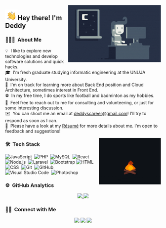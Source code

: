 <img alt="Night Coding" src="./assets/Night-Coding.gif" align="right"/>

<img alt="Night Coding" src="./assets/Hand Wave.gif" width='40' align="left"/><h2>Hey there! I'm Deddy</h2>

<!-- ## 👋 &nbsp;Hey there! I'm Deddy -->

### 👨🏻‍💻 &nbsp;About Me

💡 &nbsp;I like to explore new technologies and develop software solutions and quick hacks.\
🎓 &nbsp;I'm fresh graduate studying informatic engineering at the UNUJA University.\
🌱 &nbsp;I'm on track for learning more about Back End position and Cloud Architecture, sometimes interest in Front End.\
⚽ &nbsp;In my free time, I do sports like football and badminton as my hobbies.\
💬 &nbsp;Feel free to reach out to me for consulting and volunteering, or just for some interesting discussion.\
✉️ &nbsp;You can shoot me an email at deddyscareer@gmail.com! I'll try to respond as soon as I can.\
📄 &nbsp;Please have a look at my [Résumé](https://gunawan.netlify.app) for more details about me. I'm open to feedback and suggestions!

<img align='right' src="./assets/fire.gif" width="200">

### 🛠 &nbsp;Tech Stack

![JavaScript](https://img.shields.io/badge/-JavaScript-05122A?style=flat&logo=javascript)&nbsp;
![PHP](https://img.shields.io/badge/-PHP-05122A?style=flat&logo=php)&nbsp;
![MySQL](https://img.shields.io/badge/-MySQL-05122A?style=flat&logo=mysql)&nbsp;
![React](https://img.shields.io/badge/-React-05122A?style=flat&logo=react)&nbsp;
![Node.js](https://img.shields.io/badge/-Node.js-05122A?style=flat&logo=node.js)&nbsp;
![Laravel](https://img.shields.io/badge/-Laravel-05122A?style=flat&logo=laravel)&nbsp;
![Bootstrap](https://img.shields.io/badge/-Bootstrap-05122A?style=flat&logo=bootstrap&logoColor=563D7C)
![HTML](https://img.shields.io/badge/-HTML-05122A?style=flat&logo=HTML5)&nbsp;
![CSS](https://img.shields.io/badge/-CSS-05122A?style=flat&logo=CSS3&logoColor=1572B6)&nbsp;
![Git](https://img.shields.io/badge/-Git-05122A?style=flat&logo=git)&nbsp;
![GitHub](https://img.shields.io/badge/-GitHub-05122A?style=flat&logo=github)&nbsp;
![Visual Studio Code](https://img.shields.io/badge/-Visual%20Studio%20Code-05122A?style=flat&logo=visual-studio-code&logoColor=007ACC)&nbsp;
![Photoshop](https://img.shields.io/badge/-Photoshop-05122A?style=flat&logo=adobe-photoshop)&nbsp;
<!-- ![Django](https://img.shields.io/badge/-Django-05122A?style=flat&logo=django&logoColor=092E20)&nbsp;
![Flask](https://img.shields.io/badge/-Flask-05122A?style=flat&logo=flask)&nbsp; -->
<!-- ![Markdown](https://img.shields.io/badge/-Markdown-05122A?style=flat&logo=markdown)\ -->
<!-- ![Python](https://img.shields.io/badge/-Python-05122A?style=flat&logo=python)&nbsp; -->
<!-- ![Java](https://img.shields.io/badge/-Java-05122A?style=flat&logo=Java&logoColor=FFA518)&nbsp;
![C](https://img.shields.io/badge/-C-05122A?style=flat&logo=C&logoColor=A8B9CC)&nbsp;
![C++](https://img.shields.io/badge/-C++-05122A?style=flat&logo=C%2B%2B&logoColor=00599C)&nbsp; -->
<!-- ![R (Statistics)](https://img.shields.io/badge/-R-05122A?style=flat&logo=R&logoColor=276DC3)\ -->
<!-- ![RStudio](https://img.shields.io/badge/-RStudio-05122A?style=flat&logo=rstudio)&nbsp; -->
<!-- ![Eclipse](https://img.shields.io/badge/-Eclipse-05122A?style=flat&logo=eclipse-ide&logoColor=2C2255)\
![Illustrator](https://img.shields.io/badge/-Illustrator-05122A?style=flat&logo=adobe-illustrator)&nbsp; -->
<!-- ![InDesign](https://img.shields.io/badge/-InDesign-05122A?style=flat&logo=adobe-indesign) -->

### ⚙️ &nbsp;GitHub Analytics

<p align="center">
<a href="https://github.com/AVS1508">
  <img height="180em" src="https://github-readme-stats-eight-theta.vercel.app/api?username=gunawan98&show_icons=true&theme=algolia&include_all_commits=true&count_private=true"/>
  <img height="180em" src="https://github-readme-stats-eight-theta.vercel.app/api/top-langs/?username=gunawan98&layout=compact&langs_count=8&theme=algolia"/>
</a>
</p>

### 🤝🏻 &nbsp;Connect with Me

<p align="center">
<a href="https://www.linkedin.com/in/deddy-gunawan/" target="_blank"><img src="https://img.shields.io/badge/-Deddy Gunawan-0077B5?style=flat&logo=Linkedin&logoColor=white"/></a>
<a href="mailto:deddyscareer@gmail.com"><img src="https://img.shields.io/badge/-deddyscareer@gmail.com-D14836?style=flat&logo=Gmail&logoColor=white"/></a>
<a href="https://www.instagram.com/candrasujarwadi/" target="_blank"><img src="https://img.shields.io/badge/-@candrasujarwadi-E4405F?style=flat&logo=Instagram&logoColor=white"/></a>
<!-- <a href="https://facebook.com/AVS1508"><img src="https://img.shields.io/badge/-@AVS1508-1877F2?style=flat&logo=Facebook&logoColor=white"/></a>
<a href="https://www.pinterest.ca/AVS1508"><img src="https://img.shields.io/badge/-@AVS1508-BD081C?style=flat&logo=Pinterest&logoColor=white"/></a>
<a href="https://www.behance.net/AVS1508"><img src="https://img.shields.io/badge/-@AVS1508-1769FF?style=flat&logo=Behance&logoColor=white"/></a> -->
</p>
